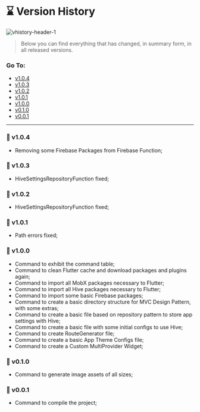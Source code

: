 # ⌛ Version History

![vhistory-header-1](https://user-images.githubusercontent.com/92796645/183507327-98274d99-889a-4e5b-aeda-7b0dbf0f5e65.jpg)

>Below you can find everything that has changed, in summary form, in all released versions.

### Go To:

* [v1.0.4](#-v104)
* [v1.0.3](#-v103)
* [v1.0.2](#-v102)
* [v1.0.1](#-v101)
* [v1.0.0](#-v100)
* [v0.1.0](#-v010)
* [v0.0.1](#-v001)

---
### 🚀 v1.0.4
* Removing some Firebase Packages from Firebase Function;
### 🚀 v1.0.3
* HiveSettingsRepositoryFunction fixed;
### 🚀 v1.0.2
* HiveSettingsRepositoryFunction fixed;
### 🚀 v1.0.1
* Path errors fixed;
### 🚀 v1.0.0
* Command to exhibit the command table;
* Command to clean Flutter cache and download packages and plugins again;
* Command to import all MobX packages necessary to Flutter;
* Command to import all Hive packages necessary to Flutter;
* Command to import some basic Firebase packages;
* Command to create a basic directory structure for MVC Design Pattern, with some extras;
* Command to create a basic file based on repository pattern to store app settings with Hive;
* Command to create a basic file with some initial configs to use Hive;
* Command to create RouteGenerator file;
* Command to create a basic App Theme Configs file;
* Command to create a Custom MultiProvider Widget;
### 🚀 v0.1.0
* Command to generate image assets of all sizes;
### 🚀 v0.0.1
* Command to compile the project;